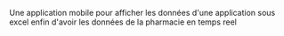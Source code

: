 Une application mobile pour afficher les données d'une application sous excel enfin d'avoir les données de la pharmacie en temps reel
